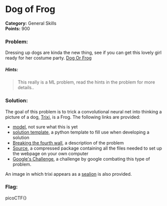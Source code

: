 # Dog of Frog
__Category:__ General Skills   
__Points:__ 900

### Problem:

Dressing up dogs are kinda the new thing, see if you can get this lovely girl ready for her costume party. [Dog Or Frog](http://2018shell3.picoctf.com:18466/)

##### Hints:
> This really is a ML problem, read the hints in the problem for more details..

### Solution:

The goal of this problem is to trick a convolutional neural net into thinking a picture of a dog, [Trixi](trixi.png), is a Frog.
The  following links are provided:
* [model](model.h5), not sure what this is yet
* [solution template](solution_template.py), a python template to fill use when developing a solution
* [Breaking the fourth wall](notes.txt), a description of the problem
* [Source](source.tar.gz), a compressed package containing all the files needed to set up the webpage on your own computer
* [Google's Challenge](https://ai.googleblog.com/2018/09/introducing-unrestricted-adversarial.html), a challenge by google  combating this type of problem.

An image in which trixi appears as a [sealion](trixi_sealion.png) is also provided.

### Flag:

picoCTF{}
